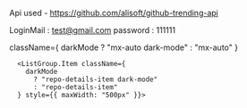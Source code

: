Api used -  https://github.com/alisoft/github-trending-api

LoginMail : test@gmail.com
password  : 111111


className={
        darkMode
          ? "mx-auto dark-mode"
          : "mx-auto"
      }

      <ListGroup.Item className={
        darkMode
          ? "repo-details-item dark-mode"
          : "repo-details-item"
      } style={{ maxWidth: "500px" }}>